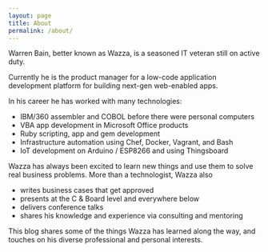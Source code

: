 ```yaml
---
layout: page
title: About
permalink: /about/
---
```


Warren Bain, better known as Wazza, is a seasoned IT veteran still on active duty.

Currently he is the product manager for a low-code application
development platform for  building next-gen web-enabled apps.

In his career he has worked with many technologies:

* IBM/360 assembler and COBOL before there were personal computers
* VBA app development in Microsoft Office products
* Ruby scripting, app and gem development
* Infrastructure automation using Chef, Docker, Vagrant, and Bash
* IoT development on Arduino / ESP8266 and using Thingsboard

Wazza has always been excited to learn new things and use them to solve real business problems. More than a technologist, Wazza also

* writes business cases that get approved
* presents at the C & Board level and everywhere below
* delivers conference talks
* shares his knowledge and experience via consulting and mentoring

This blog shares some of the things Wazza has learned along the way, and
touches on his diverse professional and personal interests.
